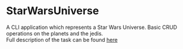 # StarWarsUniverse

A CLI application which represents a Star Wars Universe. Basic CRUD operations on the planets and the jedis.   
Full description of the task can be found [here](https://docs.google.com/document/d/1XCcVZxJ5XbzJBwSgEUHEFysrKgepgzhG/edit)
